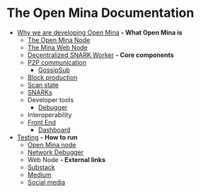 # The Open Mina Documentation

- [Why we are developing Open Mina](https://github.com/JanSlobodnik/pre-publishing/blob/main/why-openmina.md)
**- What Open Mina is**
  - [The Open Mina Node](https://github.com/openmina/openmina/blob/main/README.md)
  - [The Mina Web Node](https://openmina.substack.com/p/introducing-the-web-node)
  - [Decentralized SNARK Worker](https://github.com/JanSlobodnik/pre-publishing/blob/main/decentralized-SNARK-worker.md)
**- Core components**
  - [P2P communication](https://github.com/openmina/openmina/blob/documentation/docs/p2p_service.md)
    - [GossipSub](https://github.com/openmina/mina-wiki/blob/3ea9041e52fb2e606918f6c60bd3a32b8652f016/p2p/mina-gossip.md)
  - [Block production](https://github.com/JanSlobodnik/pre-publishing/blob/main/block-production.md)
  - [Scan state](https://github.com/JanSlobodnik/pre-publishing/blob/main/scan-state.md)
  - [SNARKs](https://github.com/JanSlobodnik/pre-publishing/blob/main/SNARKs.md)
  - Developer tools
    - [Debugger](https://github.com/openmina/mina-network-debugger/blob/main/README.md)
  - Interoperability
  - [Front End](https://github.com/openmina/mina-frontend/blob/main/README.md)
    - [Dashboard](https://github.com/openmina/mina-frontend/blob/main/docs/MetricsTracing.md#Dashboard)
- [Testing](https://github.com/openmina/openmina/blob/develop/testing.md)
**- How to run**
  - [Open Mina node](https://github.com/openmina/openmina/blob/main/README.md)
  - [Network Debugger](https://github.com/openmina/mina-network-debugger?tab=readme-ov-file#Preparing-for-build)
  - Web Node
**- External links**
  - [Substack](https://openmina.substack.com/)
  - [Medium](https://medium.com/openmina)
  - [Social media](https://twitter.com/viable_systems)
